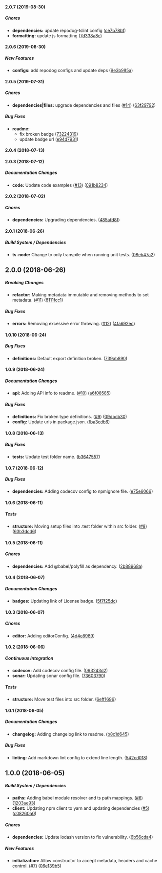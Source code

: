 #### 2.0.7 (2019-08-30)

##### Chores

* **dependencies:**  update repodog-tslint config ([ce7b78b1](https://github.com/bad-batch/cacheability/commit/ce7b78b188764bf18f6a5348377458a650f37891))
* **formatting:**  update js formatting ([7d338a8c](https://github.com/bad-batch/cacheability/commit/7d338a8cda5605a8ac3333542eb4c6ac75ccefa1))

#### 2.0.6 (2019-08-30)

##### New Features

* **configs:**  add repodog configs and update deps ([9e3b985a](https://github.com/bad-batch/cacheability/commit/9e3b985a6c70b07982105a58a9b4a2e73be906aa))

#### 2.0.5 (2019-07-31)

##### Chores

* **dependencies|files:**  upgrade dependencies and files ([#14](https://github.com/bad-batch/cacheability/pull/14)) ([63f29792](https://github.com/bad-batch/cacheability/commit/63f29792e7ce35abaa5f9d7a3378099e1238e300))

##### Bug Fixes

* **readme:**
  *  fix broken badge ([73224319](https://github.com/bad-batch/cacheability/commit/73224319ae8f9ec55950f42fa6a624829621e896))
  *  update badge url ([e94d7931](https://github.com/bad-batch/cacheability/commit/e94d79318bf825d5d34e80e499a903927d1278a2))

#### 2.0.4 (2018-07-13)

#### 2.0.3 (2018-07-12)

##### Documentation Changes

* **code:**  Update code examples ([#13](https://github.com/bad-batch/cacheability/pull/13)) ([091b8234](https://github.com/bad-batch/cacheability/commit/091b8234f3d162041aebbf228816afba31f4bcf9))

#### 2.0.2 (2018-07-02)

##### Chores

* **dependencies:**  Upgrading dependencies. ([485afd8f](https://github.com/bad-batch/cacheability/commit/485afd8fe66827f2afb6ad4c64457ab1123c1694))

#### 2.0.1 (2018-06-26)

##### Build System / Dependencies

* **ts-node:**  Change to only transpile when running unit tests. ([08eb47a2](https://github.com/bad-batch/cacheability/commit/08eb47a21690523f1dacd9043ee196f02ed3182e))

## 2.0.0 (2018-06-26)

##### Breaking Changes

* **refactor:**  Making metadata immutable and removing methods to set metadata. ([#11](https://github.com/bad-batch/cacheability/pull/11)) ([8111fcc1](https://github.com/bad-batch/cacheability/commit/8111fcc14b7f39613b1a1196501cc42379bd2bb6))

##### Bug Fixes

* **errors:**  Removing excessive error throwing. ([#12](https://github.com/bad-batch/cacheability/pull/12)) ([4fa692ec](https://github.com/bad-batch/cacheability/commit/4fa692ec38eb6232a3c00bcaf6bf70dc7c414010))

#### 1.0.10 (2018-06-24)

##### Bug Fixes

* **definitions:**  Default export definition broken. ([739ab890](https://github.com/bad-batch/cacheability/commit/739ab8909463240527e7cdd2a1fa6fda84e14d04))

#### 1.0.9 (2018-06-24)

##### Documentation Changes

* **api:**  Adding API info to readme. ([#10](https://github.com/bad-batch/cacheability/pull/10)) ([a6f08585](https://github.com/bad-batch/cacheability/commit/a6f085858e7513169d550c0d019a2576c0ace333))

##### Bug Fixes

* **definitions:**  Fix broken type definitions. ([#9](https://github.com/bad-batch/cacheability/pull/9)) ([09dbcb30](https://github.com/bad-batch/cacheability/commit/09dbcb3027c981511a3382fc3079f29915bb01ad))
* **config:**  Update urls in package.json. ([fba3cdb6](https://github.com/bad-batch/cacheability/commit/fba3cdb674567ae7a69dbca1803365cd3c33159f))

#### 1.0.8 (2018-06-13)

##### Bug Fixes

* **tests:**  Update test folder name. ([b3647557](https://github.com/dylanaubrey/cacheability/commit/b364755787f0a8d5da02407ecac60578a04ee92d))

#### 1.0.7 (2018-06-12)

##### Bug Fixes

* **dependencies:**  Adding codecov config to npmignore file. ([e75e6066](https://github.com/dylanaubrey/cacheability/commit/e75e6066074249353d7dab68f96e48cc2b307357))

#### 1.0.6 (2018-06-11)

##### Tests

* **structure:**  Moving setup files into .test folder within src folder. ([#8](https://github.com/dylanaubrey/cacheability/pull/8)) ([63b3dcd6](https://github.com/dylanaubrey/cacheability/commit/63b3dcd60ceef8990517ade6c77e392ceef7ae0d))

#### 1.0.5 (2018-06-11)

##### Chores

* **dependencies:**  Add @babel/polyfill as dependency. ([2b88968a](https://github.com/dylanaubrey/cacheability/commit/2b88968a52a7a0f7b2833bad09e8cca5b4778908))

#### 1.0.4 (2018-06-07)

##### Documentation Changes

* **badges:**  Updating link of License badge. ([5f7f25dc](https://github.com/dylanaubrey/cacheability/commit/5f7f25dc389405e542c67e411f12a6a5f174224a))

#### 1.0.3 (2018-06-07)

##### Chores

* **editor:**  Adding editorConfig. ([4d4e8989](https://github.com/dylanaubrey/cacheability/commit/4d4e8989027f9736597e9f27ea8161a76a775e58))

#### 1.0.2 (2018-06-06)

##### Continuous Integration

* **codecov:**  Add codecov config file. ([093243d2](https://github.com/dylanaubrey/cacheability/commit/093243d268f714edab7ac02e2b369933441a5eb4))
* **sonar:**  Updating sonar config file. ([73603790](https://github.com/dylanaubrey/cacheability/commit/736037908a82bd8ce4b9c70cc34f7fdb32572cf6))

##### Tests

* **structure:**  Move test files into src folder. ([6eff1696](https://github.com/dylanaubrey/cacheability/commit/6eff169688fce5803be5c6d419c006b97237f724))

#### 1.0.1 (2018-06-05)

##### Documentation Changes

* **changelog:**  Adding changelog link to readme. ([b8c1d645](https://github.com/dylanaubrey/cacheability/commit/b8c1d6456fd0c83a828d468b92e1f10c4a3f7d79))

##### Bug Fixes

* **linting:**  Add markdown lint config to extend line length. ([542cd018](https://github.com/dylanaubrey/cacheability/commit/542cd01824de65b7d67ecf8d8c7e37f83a910e3b))

## 1.0.0 (2018-06-05)

##### Build System / Dependencies

* **paths:**  Adding babel module resolver and ts path mappings. ([#6](https://github.com/dylanaubrey/cacheability/pull/6)) ([1203ae93](https://github.com/dylanaubrey/cacheability/commit/1203ae9370495d74daa427b88f68302075b0d154))
* **client:**  Updating npm client to yarn and updating dependencies ([#5](https://github.com/dylanaubrey/cacheability/pull/5)) ([c08260a0](https://github.com/dylanaubrey/cacheability/commit/c08260a015d3ee621cb1cf7635530c1729cbef5b))

##### Chores

* **dependencies:**  Update lodash version to fix vulnerability. ([6b56cda4](https://github.com/dylanaubrey/cacheability/commit/6b56cda4ac18b52ece1b2d63bcd761e58565bbd1))

##### New Features

* **initialization:**  Allow constructor to accept metadata, headers and cache control. ([#7](https://github.com/dylanaubrey/cacheability/pull/7)) ([06e139b5](https://github.com/dylanaubrey/cacheability/commit/06e139b51d421884102203e206dc59200aa09485))

